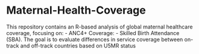 # Maternal-Health-Coverage
This repository contains an R-based analysis of global maternal healthcare coverage, focusing on:  - ANC4+ Coverage: - Skilled Birth Attendance (SBA). The goal is to evaluate differences in service coverage between on-track and off-track countries based on U5MR status
